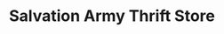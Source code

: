 ---
title: "Salvation Army Thrift Store"
url: /paterson/salvation-army-thrift-store/
shop: charity
---
